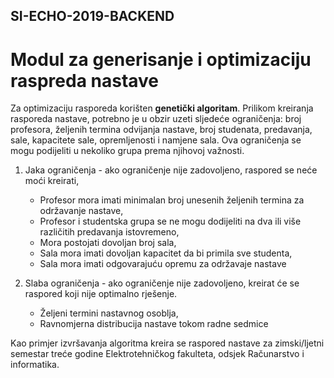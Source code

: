 ## SI-ECHO-2019-BACKEND
# Modul za generisanje i optimizaciju raspreda nastave

Za optimizaciju rasporeda korišten **genetički algoritam**. Prilikom kreiranja rasporeda nastave, potrebno je u obzir uzeti sljedeće ograničenja: broj profesora, željenih termina odvijanja nastave, broj studenata, predavanja, sale, kapacitete sale, opremljenosti i namjene sala.
Ova ograničenja se mogu podijeliti u nekoliko grupa prema njihovoj važnosti. 
  1. Jaka ograničenja - ako ograničenje nije zadovoljeno, raspored se neće moći kreirati,
      - Profesor mora imati minimalan broj unesenih željenih termina za održavanje nastave, 
      - Profesor i studentska grupa se ne mogu dodijeliti na dva ili više različitih predavanja istovremeno,
      - Mora postojati dovoljan broj sala,
      - Sala mora imati dovoljan kapacitet da bi primila sve studenta,
      - Sala mora imati odgovarajuću opremu za održavaje nastave

  2. Slaba ograničenja - ako ograničenje nije zadovoljeno, kreirat će se raspored koji nije optimalno rješenje.
      - Željeni termini nastavnog osoblja,
      - Ravnomjerna distribucija nastave tokom radne sedmice
     
Kao primjer izvršavanja algoritma kreira se raspored nastave za zimski/ljetni semestar treće godine Elektrotehničkog fakulteta, odsjek Računarstvo i informatika. 
